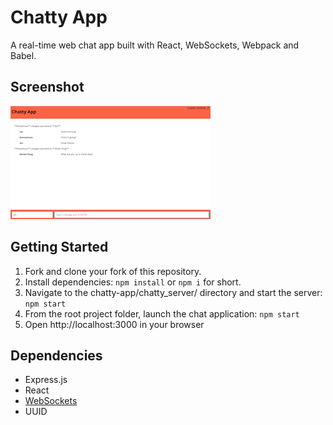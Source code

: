# Chatty App

A real-time web chat app built with React, WebSockets, Webpack and Babel.

## Screenshot
[![alt text](https://raw.githubusercontent.com/1andee/chatty-app/master/docs/index_thumb.png "Index")](https://raw.githubusercontent.com/1andee/chatty-app/master/docs/index.png)

## Getting Started
1. Fork and clone your fork of this repository.
2. Install dependencies: `npm install` or `npm i` for short.
3. Navigate to the chatty-app/chatty_server/ directory and start the server: `npm start`
4. From the root project folder, launch the chat application: `npm start`
5. Open http://localhost:3000 in your browser

## Dependencies

* Express.js
* React
* [WebSockets](https://github.com/websockets/ws)
* UUID
